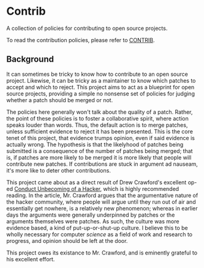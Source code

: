 Contrib
=======

A collection of policies for contributing to open source projects.

To read the contribution policies, please refer to [CONTRIB](CONTRIB.md).

Background
----------

It can sometimes be tricky to know how to contribute to an open source project. Likewise, it can be tricky as a maintainer to know which patches to accept and which to reject. This project aims to act as a blueprint for open source projects, providing a simple no nonsense set of policies for judging whether a patch should be merged or not.

The policies here generally won't talk about the quality of a patch. Rather, the point of these policies is to foster a collaborative spirit, where action speaks louder than words. Thus, the default action is to merge patches, unless sufficient evidence to reject it has been presented. This is the core tenet of this project, that evidence trumps opinion, even if said evidence is actually wrong. The hypothesis is that the likelyhood of patches being submitted is a consequence of the number of patches being merged; that is, if patches are more likely to be merged it is more likely that people will contribute new patches. If contributions are stuck in argument ad nauseam, it's more like to deter other contributions.

This project came about as a direct result of Drew Crawford's excellent op-ed [Conduct Unbecoming of a Hacker][drew], which is highly recommended reading. In the article, Mr. Crawford argues that the argumentative nature of the hacker community, where people will argue until they run out of air and essentially get nowhere, is a relatively new phenomenon; whereas in earlier days the arguments were generally underpinned by patches or the arguments themselves were patches. As such, the culture was more evidence based, a kind of put-up-or-shut-up culture. I believe this to be wholly necessary for computer *science* as a field of work and research to progress, and opinion should be left at the door.

This project owes its existance to Mr. Crawford, and is eminently grateful to his excellent effort.

[drew]: http://sealedabstract.com/rants/conduct-unbecoming-of-a-hacker/
